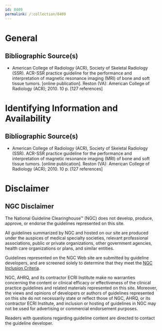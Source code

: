 ```yaml
---
id: 8409
permalink: /:collection/8409
---
```


# General

## Bibliographic Source(s)

- American College of Radiology (ACR), Society of Skeletal Radiology (SSR). ACR-SSR practice guideline for the performance and interpretation of magnetic resonance imaging (MRI) of bone and soft tissue tumors. [online publication]. Reston (VA): American College of Radiology (ACR); 2010. 10 p. [127 references]

# Identifying Information and Availability

## Bibliographic Source(s)

- American College of Radiology (ACR), Society of Skeletal Radiology (SSR). ACR-SSR practice guideline for the performance and interpretation of magnetic resonance imaging (MRI) of bone and soft tissue tumors. [online publication]. Reston (VA): American College of Radiology (ACR); 2010. 10 p. [127 references]

# Disclaimer

## NGC Disclaimer

The National Guideline Clearinghouse™ (NGC) does not develop, produce, approve, or endorse the guidelines represented on this site.

All guidelines summarized by NGC and hosted on our site are produced under the auspices of medical specialty societies, relevant professional associations, public or private organizations, other government agencies, health care organizations or plans, and similar entities.

Guidelines represented on the NGC Web site are submitted by guideline developers, and are screened solely to determine that they meet the [NGC Inclusion Criteria](/help-and-about/summaries/inclusion-criteria).

NGC, AHRQ, and its contractor ECRI Institute make no warranties concerning the content or clinical efficacy or effectiveness of the clinical practice guidelines and related materials represented on this site. Moreover, the views and opinions of developers or authors of guidelines represented on this site do not necessarily state or reflect those of NGC, AHRQ, or its contractor ECRI Institute, and inclusion or hosting of guidelines in NGC may not be used for advertising or commercial endorsement purposes.

Readers with questions regarding guideline content are directed to contact the guideline developer.

